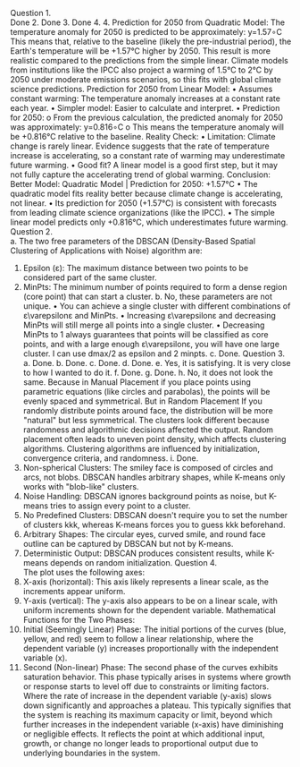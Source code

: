 Question 1.  
Done 2. Done 3. Done 4. 4. Prediction for 2050 from Quadratic Model: The temperature anomaly for 2050 is predicted to be approximately: y=1.57∘C
This means that, relative to the baseline (likely the pre-industrial period), the Earth's temperature will be +1.57°C higher by 2050.
This result is more realistic compared to the predictions from the simple linear. Climate models from institutions like the IPCC also project a warming of 1.5°C to 2°C by 2050 under moderate emissions scenarios, so this fits with global climate science predictions.
Prediction for 2050 from Linear Model:
•	Assumes constant warming: The temperature anomaly increases at a constant rate each year.
•	Simpler model: Easier to calculate and interpret.
•	Prediction for 2050:
o	From the previous calculation, the predicted anomaly for 2050 was approximately: y=0.816∘C
o	This means the temperature anomaly will be +0.816°C relative to the baseline.
Reality Check:
•	Limitation: Climate change is rarely linear. Evidence suggests that the rate of temperature increase is accelerating, so a constant rate of warming may underestimate future warming.
•	Good fit? A linear model is a good first step, but it may not fully capture the accelerating trend of global warming.
Conclusion:
 Better Model: Quadratic Model
| Prediction for 2050: +1.57°C
•	The quadratic model fits reality better because climate change is accelerating, not linear.
•	Its prediction for 2050 (+1.57°C) is consistent with forecasts from leading climate science organizations (like the IPCC).
•	The simple linear model predicts only +0.816°C, which underestimates future warming.
Question 2.  
a. The two free parameters of the DBSCAN (Density-Based Spatial Clustering of Applications with Noise) algorithm are:
1.	Epsilon (ε): The maximum distance between two points to be considered part of the same cluster.
2.	MinPts: The minimum number of points required to form a dense region (core point) that can start a cluster.
b. No, these parameters are not unique.
•	You can achieve a single cluster with different combinations of ε\varepsilonε and MinPts.
•	Increasing ε\varepsilonε and decreasing MinPts will still merge all points into a single cluster.
•	Decreasing MinPts to 1 always guarantees that points will be classified as core points, and with a large enough ε\varepsilonε, you will have one large cluster.
I can use dmax/2 as epsilon and 2 minpts. 
c. Done.
Question 3.  
a. Done. b. Done. c. Done. d. Done. e. Yes, it is satisfying. It is very close to how I wanted to do it.  f. Done.  g. Done. 
h. No, it does not look the same. Because in Manual Placement if you place points using parametric equations (like circles and parabolas), the points will be evenly spaced and symmetrical. But in Random Placement If you randomly distribute points around face, the distribution will be more "natural" but less symmetrical. The clusters look different because randomness and algorithmic decisions affected the output. Random placement often leads to uneven point density, which affects clustering algorithms. Clustering algorithms are influenced by initialization, convergence criteria, and randomness. i. Done.  
1. Non-spherical Clusters: The smiley face is composed of circles and arcs, not blobs. DBSCAN handles arbitrary shapes, while K-means only works with "blob-like" clusters.
2.  Noise Handling: DBSCAN ignores background points as noise, but K-means tries to assign every point to a cluster.
3. No Predefined Clusters: DBSCAN doesn't require you to set the number of clusters kkk, whereas K-means forces you to guess kkk beforehand.
4. Arbitrary Shapes: The circular eyes, curved smile, and round face outline can be captured by DBSCAN but not by K-means.
5. Deterministic Output: DBSCAN produces consistent results, while K-means depends on random initialization.
Question 4.  
The plot uses the following axes:
1.	X-axis (horizontal): This axis likely represents a linear scale, as the increments appear uniform.
2.	Y-axis (vertical): The y-axis also appears to be on a linear scale, with uniform increments shown for the dependent variable.
Mathematical Functions for the Two Phases:
1.	Initial (Seemingly Linear) Phase: The initial portions of the curves (blue, yellow, and red) seem to follow a linear relationship, where the dependent variable (y) increases proportionally with the independent variable (x).
2.	Second (Non-linear) Phase: The second phase of the curves exhibits saturation behavior. This phase typically arises in systems where growth or response starts to level off due to constraints or limiting factors. 
Where the rate of increase in the dependent variable (y-axis) slows down significantly and approaches a plateau. This typically signifies that the system is reaching its maximum capacity or limit, beyond which further increases in the independent variable (x-axis) have diminishing or negligible effects. It reflects the point at which additional input, growth, or change no longer leads to proportional output due to underlying boundaries in the system.

















 

